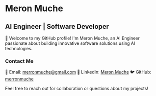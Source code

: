 # Meron Muche

## AI Engineer | Software Developer

👋 Welcome to my GitHub profile! I'm Meron Muche, an AI Engineer passionate about building innovative software solutions using AI technologies.

### Contact Me

📧 Email: merronmuche@gmail.com
🔗 LinkedIn: [Meron Muche](https://www.linkedin.com/in/meronmuche)
🐦 GitHub: [merronmuche](https://github.com/merronmuche)

Feel free to reach out for collaboration or questions about my projects!

